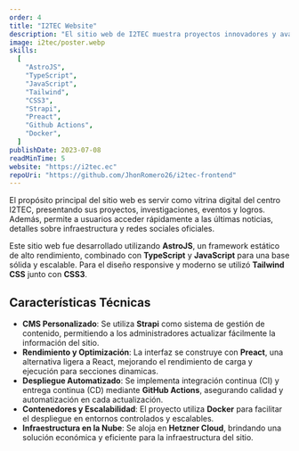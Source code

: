 ```yaml
---
order: 4
title: "I2TEC Website"
description: "El sitio web de I2TEC muestra proyectos innovadores y avances tecnológicos desarrollados donde colaboran con expertos para ofrecer soluciones tecnológicas impactantes. Construida con AstroJS, Strapi y TypeScript, integra tecnologías modernas como Docker, GitHub Actions y Hetzner Cloud."
image: i2tec/poster.webp
skills:
  [
    "AstroJS",
    "TypeScript",
    "JavaScript",
    "Tailwind",
    "CSS3",
    "Strapi",
    "Preact",
    "Github Actions",
    "Docker",
  ]
publishDate: 2023-07-08
readMinTime: 5
website: "https://i2tec.ec"
repoUri: "https://github.com/JhonRomero26/i2tec-frontend"
---
```


El propósito principal del sitio web es servir como vitrina digital del centro I2TEC, presentando sus proyectos, investigaciones, eventos y logros. Además, permite a usuarios acceder rápidamente a las últimas noticias, detalles sobre infraestructura y redes sociales oficiales.

Este sitio web fue desarrollado utilizando **AstroJS**, un framework estático de alto rendimiento, combinado con **TypeScript** y **JavaScript** para una base sólida y escalable. Para el diseño responsive y moderno se utilizó **Tailwind CSS** junto con **CSS3**.

## Características Técnicas

- **CMS Personalizado**: Se utiliza **Strapi** como sistema de gestión de contenido, permitiendo a los administradores actualizar fácilmente la información del sitio.
- **Rendimiento y Optimización**: La interfaz se construye con **Preact**, una alternativa ligera a React, mejorando el rendimiento de carga y ejecución para secciones dinamicas.
- **Despliegue Automatizado**: Se implementa integración continua (CI) y entrega continua (CD) mediante **GitHub Actions**, asegurando calidad y automatización en cada actualización.
- **Contenedores y Escalabilidad**: El proyecto utiliza **Docker** para facilitar el despliegue en entornos controlados y escalables.
- **Infraestructura en la Nube**: Se aloja en **Hetzner Cloud**, brindando una solución económica y eficiente para la infraestructura del sitio.
